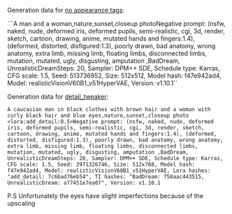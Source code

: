 Generation data for [no appearance tags](https://github.com/krisx2/BlackDeep-jobTasks/blob/main/family%20photos/no_appearance_tags.png):


```A man and a woman,nature,sunset,closeup photoNegative prompt: (nsfw, naked, nude, deformed iris, deformed pupils, semi-realistic, cgi, 3d, render, sketch, cartoon, drawing, anime, mutated hands and fingers:1.4), (deformed, distorted, disfigured:1.3), poorly drawn, bad anatomy, wrong anatomy, extra limb, missing limb, floating limbs, disconnected limbs, mutation, mutated, ugly, disgusting, amputation ,BadDream, UnrealisticDreamSteps: 20, Sampler: DPM++ SDE, Schedule type: Karras, CFG scale: 1.5, Seed: 513736952, Size: 512x512, Model hash: f47e942ad4, Model: realisticVisionV60B1_v51HyperVAE, Version: v1.10.1``

Generation data for [detail_tweaker](https://github.com/krisx2/BlackDeep-jobTasks/blob/main/family%20photos/default.png):

```A caucasian man in black clothes with brown hair and a woman with curly black hair and blue eyes,nature,sunset,closeup photo <lora:add_detail:0.5>Negative prompt: (nsfw, naked, nude, deformed iris, deformed pupils, semi-realistic, cgi, 3d, render, sketch, cartoon, drawing, anime, mutated hands and fingers:1.4), (deformed, distorted, disfigured:1.3), poorly drawn, bad anatomy, wrong anatomy, extra limb, missing limb, floating limbs, disconnected limbs, mutation, mutated, ugly, disgusting, amputation ,BadDream, UnrealisticDreamSteps: 20, Sampler: DPM++ SDE, Schedule type: Karras, CFG scale: 1.5, Seed: 2971326746, Size: 512x768, Model hash: f47e942ad4, Model: realisticVisionV60B1_v51HyperVAE, Lora hashes: "add_detail: 7c6bad76eb54", TI hashes: "BadDream: 758aac443515, UnrealisticDream: a77451e7ea07", Version: v1.10.1```


P.S Unfortunately the eyes have slight imperfections because of the upscaling
